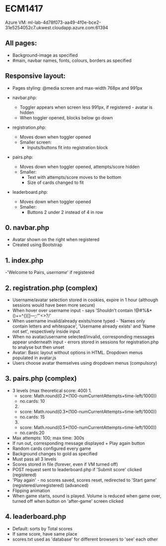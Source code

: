 # ECM1417

Azure VM: ml-lab-4d78f073-aa49-4f0e-bce2-31e5254052c7.ukwest.cloudapp.azure.com:61394

## All pages: ##
- Background-image as specified
- #main, navbar names, fonts, colours, borders as specified

## Responsive layout: ##
- Pages styling: @media screen and max-width 768px and 991px

- navbar.php: 
  * Toggler appears when screen less 991px, if registered - avatar is hidden
  * When toggler opened, blocks below go down

- registration.php:
  * Moves down when toggler opened
  * Smaller screen:
    * Inputs/buttons fit into registration block 

- pairs.php: 
  * Moves down when toggler opened, attempts/score hidden
  * Smaller: 
    * Text with attempts/score moves to the bottom
    * Size of cards changed to fit
  
- leaderboard.php: 
  * Moves down when toggler opened
  * Smaller:
    * Buttons 2 under 2 instead of 4 in row 

## 0. navbar.php ##
- Avatar shown on the right when registered
- Created using Bootstrap

## 1. index.php ## 
-'Welcome to Pairs, *username*' if registered

## 2. registration.php (complex) ##
- Username/avatar selection stored in cookies, expire in 1 hour (although sessions would have been more secure)
- When hover over username input - says 'Shouldn't contain !@#%&*()+=^{}[]—;:“'<>?/'
- When username invalid/already exists/none typed - 'Names only contain letters and whitespace', 'Username already exists' and 'Name not set', respectively inside input
- When no avatar/username selected/invalid, corresponding messages appear underneath input - errors  stored in sessions for registration.php to analyse but then unset 
- Avatar: Basic layout without options in HTML. Dropdown menus populated in avatar.js 
- Users choose avatar themselves using dropdown menus (compulsory)

## 3. pairs.php (complex) ##
- 3 levels (max theoretical score: 400)
  1. 
    - score: Math.round(0.2*(100-numCurrentAttempts+time-left/1000))
    - no.cards: 10
  2. 
    - score: Math.round(0.3*(100-numCurrentAttempts+time-left/1000))
    - no.cards: 15
  3. 
    - score: Math.round(0.5*(100-numCurrentAttempts+time-left/1000))
    - no.cards:20
- Max attempts: 100; max time: 300s
- If run out, corresponding message displayed + Play again button
- Random cards configured every game
- Background changes to gold as specified
- Must pass all 3 levels
- Scores stored in file (forever, even if VM turned off)
- POST request sent to leaderboard.php if 'Submit score' clicked (registered)
- 'Play again' - no scores saved, scores reset, redirected to 'Start game' (registered/unregistered)
(advanced)
- Flipping animation
- When game starts, sound is played. Volume is reduced when game over, turned off when button on 'after-game' screen clicked

## 4. leaderboard.php ##
- Default: sorts by Total scores
- If same score, have same place
- scores.txt used as 'database' for different browsers to 'see' each other
